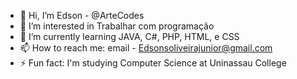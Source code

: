 - 👋 Hi, I’m Edson - @ArteCodes
- 👀 I’m interested in Trabalhar com programação
- 🌱 I’m currently learning JAVA, C#, PHP, HTML, e CSS
- 📫 How to reach me: email - Edsonsoliveirajunior@gmail.com
- ⚡ Fun fact: I'm studying Computer Science at Uninassau College

<!---
ArteCodes/ArteCodes is a ✨ special ✨ repository because its `README.md` (this file) appears on your GitHub profile.
You can click the Preview link to take a look at your changes.
--->
